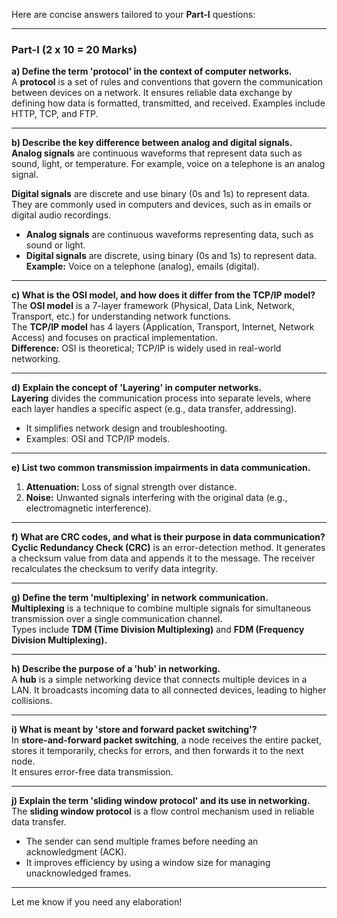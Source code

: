 Here are concise answers tailored to your **Part-I** questions:

---

### **Part-I (2 x 10 = 20 Marks)**

**a) Define the term 'protocol' in the context of computer networks.**  
A **protocol** is a set of rules and conventions that govern the communication between devices on a network. It ensures reliable data exchange by defining how data is formatted, transmitted, and received. Examples include HTTP, TCP, and FTP.  

---

**b) Describe the key difference between analog and digital signals.**  
**Analog signals** are continuous waveforms that represent data such as sound, light, or temperature. For example, voice on a telephone is an analog signal.  

**Digital signals** are discrete and use binary (0s and 1s) to represent data. They are commonly used in computers and devices, such as in emails or digital audio recordings.
- **Analog signals** are continuous waveforms representing data, such as sound or light.  
- **Digital signals** are discrete, using binary (0s and 1s) to represent data.  
**Example:** Voice on a telephone (analog), emails (digital).

---

**c) What is the OSI model, and how does it differ from the TCP/IP model?**  
The **OSI model** is a 7-layer framework (Physical, Data Link, Network, Transport, etc.) for understanding network functions.  
The **TCP/IP model** has 4 layers (Application, Transport, Internet, Network Access) and focuses on practical implementation.  
**Difference:** OSI is theoretical; TCP/IP is widely used in real-world networking.

---

**d) Explain the concept of 'Layering' in computer networks.**  
**Layering** divides the communication process into separate levels, where each layer handles a specific aspect (e.g., data transfer, addressing).  
- It simplifies network design and troubleshooting.  
- Examples: OSI and TCP/IP models.

---

**e) List two common transmission impairments in data communication.**  
1. **Attenuation:** Loss of signal strength over distance.  
2. **Noise:** Unwanted signals interfering with the original data (e.g., electromagnetic interference).  

---

**f) What are CRC codes, and what is their purpose in data communication?**  
**Cyclic Redundancy Check (CRC)** is an error-detection method. It generates a checksum value from data and appends it to the message. The receiver recalculates the checksum to verify data integrity.  

---

**g) Define the term 'multiplexing' in network communication.**  
**Multiplexing** is a technique to combine multiple signals for simultaneous transmission over a single communication channel.  
Types include **TDM (Time Division Multiplexing)** and **FDM (Frequency Division Multiplexing).**

---

**h) Describe the purpose of a 'hub' in networking.**  
A **hub** is a simple networking device that connects multiple devices in a LAN. It broadcasts incoming data to all connected devices, leading to higher collisions.

---

**i) What is meant by 'store and forward packet switching'?**  
In **store-and-forward packet switching**, a node receives the entire packet, stores it temporarily, checks for errors, and then forwards it to the next node.  
It ensures error-free data transmission.

---

**j) Explain the term 'sliding window protocol' and its use in networking.**  
The **sliding window protocol** is a flow control mechanism used in reliable data transfer.  
- The sender can send multiple frames before needing an acknowledgment (ACK).  
- It improves efficiency by using a window size for managing unacknowledged frames.  

--- 

Let me know if you need any elaboration!
